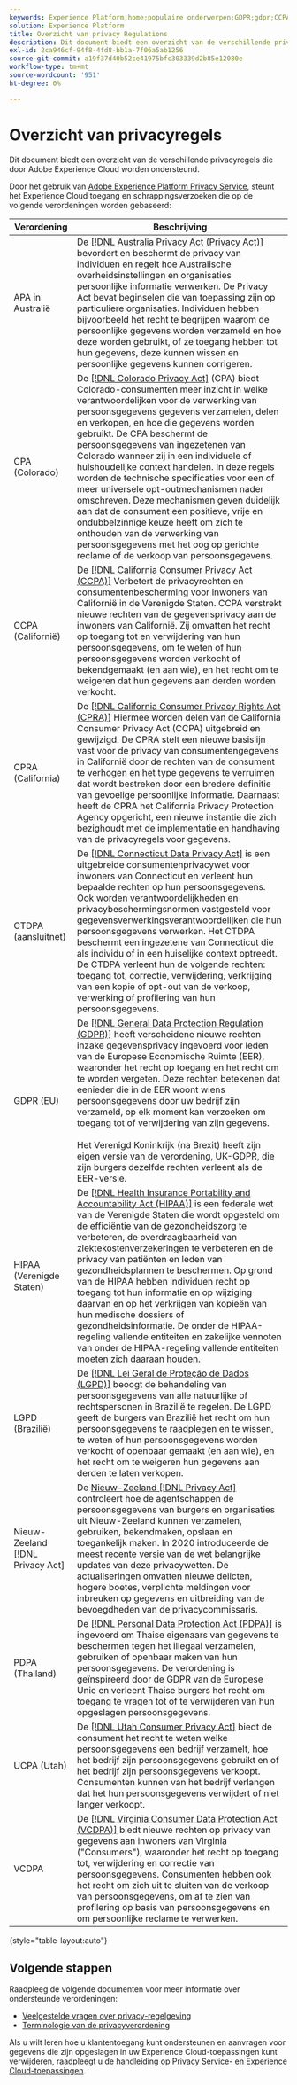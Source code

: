 ```yaml
---
keywords: Experience Platform;home;populaire onderwerpen;GDPR;gdpr;CCPA;ccpa;PDPA;pdpa;LGPD;lgpd;overview;Overview;Regulation;Regulation;Regulations;Regulations;Privacy;Privacy; Privacy;
solution: Experience Platform
title: Overzicht van privacy Regulations
description: Dit document biedt een overzicht van de verschillende privacyregels die door Adobe Experience Cloud worden ondersteund.
exl-id: 2ca946cf-94f8-4fd8-bb1a-7f06a5ab1256
source-git-commit: a19f37d40b52ce41975bfc303339d2b85e12080e
workflow-type: tm+mt
source-wordcount: '951'
ht-degree: 0%

---
```


# Overzicht van privacyregels

Dit document biedt een overzicht van de verschillende privacyregels die door Adobe Experience Cloud worden ondersteund.

Door het gebruik van [Adobe Experience Platform Privacy Service](../home.md), steunt het Experience Cloud toegang en schrappingsverzoeken die op de volgende verordeningen worden gebaseerd:

| Verordening | Beschrijving |
| --- | --- |
| APA in Australië | De [[!DNL Australia Privacy Act (Privacy Act)]](https://www.oaic.gov.au/privacy/the-privacy-act) bevordert en beschermt de privacy van individuen en regelt hoe Australische overheidsinstellingen en organisaties persoonlijke informatie verwerken. De Privacy Act bevat beginselen die van toepassing zijn op particuliere organisaties. Individuen hebben bijvoorbeeld het recht te begrijpen waarom de persoonlijke gegevens worden verzameld en hoe deze worden gebruikt, of ze toegang hebben tot hun gegevens, deze kunnen wissen en persoonlijke gegevens kunnen corrigeren. |
| CPA (Colorado) | De [[!DNL Colorado Privacy Act]](https://coag.gov/resources/colorado-privacy-act/) (CPA) biedt Colorado-consumenten meer inzicht in welke verantwoordelijken voor de verwerking van persoonsgegevens gegevens verzamelen, delen en verkopen, en hoe die gegevens worden gebruikt. De CPA beschermt de persoonsgegevens van ingezetenen van Colorado wanneer zij in een individuele of huishoudelijke context handelen. In deze regels worden de technische specificaties voor een of meer universele opt-outmechanismen nader omschreven. Deze mechanismen geven duidelijk aan dat de consument een positieve, vrije en ondubbelzinnige keuze heeft om zich te onthouden van de verwerking van persoonsgegevens met het oog op gerichte reclame of de verkoop van persoonsgegevens. |
| CCPA (Californië) | De [[!DNL California Consumer Privacy Act (CCPA)]](https://oag.ca.gov/privacy/ccpa) Verbetert de privacyrechten en consumentenbescherming voor inwoners van Californië in de Verenigde Staten. CCPA verstrekt nieuwe rechten van de gegevensprivacy aan de inwoners van Californië. Zij omvatten het recht op toegang tot en verwijdering van hun persoonsgegevens, om te weten of hun persoonsgegevens worden verkocht of bekendgemaakt (en aan wie), en het recht om te weigeren dat hun gegevens aan derden worden verkocht. |
| CPRA (California) | De [[!DNL California Consumer Privacy Rights Act (CPRA)]](https://cppa.ca.gov/regulations/consumer_privacy_act.html) Hiermee worden delen van de California Consumer Privacy Act (CCPA) uitgebreid en gewijzigd. De CPRA stelt een nieuwe basislijn vast voor de privacy van consumentengegevens in Californië door de rechten van de consument te verhogen en het type gegevens te verruimen dat wordt bestreken door een bredere definitie van gevoelige persoonlijke informatie. Daarnaast heeft de CPRA het California Privacy Protection Agency opgericht, een nieuwe instantie die zich bezighoudt met de implementatie en handhaving van de privacyregels voor gegevens. |
| CTDPA (aansluitnet) | De [[!DNL Connecticut Data Privacy Act]](https://portal.ct.gov/AG/Sections/Privacy/The-Connecticut-Data-Privacy-Act) is een uitgebreide consumentenprivacywet voor inwoners van Connecticut en verleent hun bepaalde rechten op hun persoonsgegevens. Ook worden verantwoordelijkheden en privacybeschermingsnormen vastgesteld voor gegevensverwerkingsverantwoordelijken die hun persoonsgegevens verwerken. Het CTDPA beschermt een ingezetene van Connecticut die als individu of in een huiselijke context optreedt. De CTDPA verleent hun de volgende rechten: toegang tot, correctie, verwijdering, verkrijging van een kopie of opt-out van de verkoop, verwerking of profilering van hun persoonsgegevens. |
| GDPR (EU) | De [[!DNL General Data Protection Regulation (GDPR)]](https://gdpr-info.eu) heeft verscheidene nieuwe rechten inzake gegevensprivacy ingevoerd voor leden van de Europese Economische Ruimte (EER), waaronder het recht op toegang en het recht om te worden vergeten. Deze rechten betekenen dat eenieder die in de EER woont wiens persoonsgegevens door uw bedrijf zijn verzameld, op elk moment kan verzoeken om toegang tot of verwijdering van zijn gegevens.<br><br>Het Verenigd Koninkrijk (na Brexit) heeft zijn eigen versie van de verordening, UK-GDPR, die zijn burgers dezelfde rechten verleent als de EER-versie. |
| HIPAA (Verenigde Staten) | De [[!DNL Health Insurance Portability and Accountability Act (HIPAA)]](https://www.hhs.gov/hipaa/index.html) is een federale wet van de Verenigde Staten die wordt opgesteld om de efficiëntie van de gezondheidszorg te verbeteren, de overdraagbaarheid van ziektekostenverzekeringen te verbeteren en de privacy van patiënten en leden van gezondheidsplannen te beschermen. Op grond van de HIPAA hebben individuen recht op toegang tot hun informatie en op wijziging daarvan en op het verkrijgen van kopieën van hun medische dossiers of gezondheidsinformatie. De onder de HIPAA-regeling vallende entiteiten en zakelijke vennoten van onder de HIPAA-regeling vallende entiteiten moeten zich daaraan houden. |
| LGPD (Brazilië) | De [[!DNL Lei Geral de Proteção de Dados (LGPD)]](https://gdpr.eu/gdpr-vs-lgpd/) beoogt de behandeling van persoonsgegevens van alle natuurlijke of rechtspersonen in Brazilië te regelen. De LGPD geeft de burgers van Brazilië het recht om hun persoonsgegevens te raadplegen en te wissen, te weten of hun persoonsgegevens worden verkocht of openbaar gemaakt (en aan wie), en het recht om te weigeren hun gegevens aan derden te laten verkopen. |
| Nieuw-Zeeland [!DNL Privacy Act] | De [Nieuw-Zeeland [!DNL Privacy Act]](https://www.privacy.org.nz/privacy-act-2020/privacy-principles/) controleert hoe de agentschappen de persoonsgegevens van burgers en organisaties uit Nieuw-Zeeland kunnen verzamelen, gebruiken, bekendmaken, opslaan en toegankelijk maken. In 2020 introduceerde de meest recente versie van de wet belangrijke updates van deze privacywetten. De actualiseringen omvatten nieuwe delicten, hogere boetes, verplichte meldingen voor inbreuken op gegevens en uitbreiding van de bevoegdheden van de privacycommissaris. |
| PDPA (Thailand) | De [[!DNL Personal Data Protection Act (PDPA)]](https://www.pdpc.gov.sg/Overview-of-PDPA/The-Legislation/Personal-Data-Protection-Act) is ingevoerd om Thaise eigenaars van gegevens te beschermen tegen het illegaal verzamelen, gebruiken of openbaar maken van hun persoonsgegevens. De verordening is geïnspireerd door de GDPR van de Europese Unie en verleent Thaise burgers het recht om toegang te vragen tot of te verwijderen van hun opgeslagen persoonsgegevens. |
| UCPA (Utah) | De [[!DNL Utah Consumer Privacy Act]](https://le.utah.gov/~2022/bills/static/SB0227.html) biedt de consument het recht te weten welke persoonsgegevens een bedrijf verzamelt, hoe het bedrijf zijn persoonsgegevens gebruikt en of het bedrijf zijn persoonsgegevens verkoopt. Consumenten kunnen van het bedrijf verlangen dat het hun persoonsgegevens verwijdert of niet langer verkoopt. |
| VCDPA | De [[!DNL Virginia Consumer Data Protection Act (VCDPA)]](https://lis.virginia.gov/cgi-bin/legp604.exe?212+sum+HB2307) biedt nieuwe rechten op privacy van gegevens aan inwoners van Virginia (&quot;Consumers&quot;), waaronder het recht op toegang tot, verwijdering en correctie van persoonsgegevens. Consumenten hebben ook het recht om zich uit te sluiten van de verkoop van persoonsgegevens, om af te zien van profilering op basis van persoonsgegevens en om persoonlijke reclame te verwerken. |

{style="table-layout:auto"}

## Volgende stappen

Raadpleeg de volgende documenten voor meer informatie over ondersteunde verordeningen:

* [Veelgestelde vragen over privacy-regelgeving](./faq.md)
* [Terminologie van de privacyverordening](./terminology.md)

Als u wilt leren hoe u klantentoegang kunt ondersteunen en aanvragen voor gegevens die zijn opgeslagen in uw Experience Cloud-toepassingen kunt verwijderen, raadpleegt u de handleiding op [Privacy Service- en Experience Cloud-toepassingen](../experience-cloud-apps.md).
